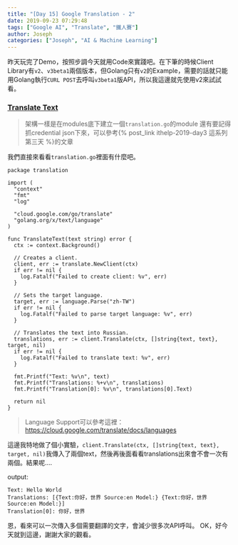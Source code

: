 ```yaml
---
title: "[Day 15] Google Translation - 2"
date: 2019-09-23 07:29:48
tags: ["Google AI", "Translate", "鐵人賽"]
author: Joseph
categories: ["Joseph", "AI & Machine Learning"]
---
```

昨天玩完了Demo，按照步調今天就用Code來實踐吧。在下筆的時候Client Library有`v2`、`v3beta1`兩個版本，但Golang只有`v2`的Example，需要的話就只能用Golang執行`CURL POST`去呼叫`v3beta1`版API，所以我這邊就先使用v2來試試看。

### [Translate Text](https://cloud.google.com/translate/docs/translating-text)
> 架構一樣是在modules底下建立一個`translation.go`的module
> 還有要記得抓credential json下來，可以參考{% post_link ithelp-2019-day3 這系列第三天 %}的文章

<!-- more -->

我們直接來看看`translation.go`裡面有什麼吧。
```golang
package translation

import (
  "context"
  "fmt"
  "log"

  "cloud.google.com/go/translate"
  "golang.org/x/text/language"
)

func TranslateText(text string) error {
  ctx := context.Background()

  // Creates a client.
  client, err := translate.NewClient(ctx)
  if err != nil {
    log.Fatalf("Failed to create client: %v", err)
  }

  // Sets the target language.
  target, err := language.Parse("zh-TW")
  if err != nil {
    log.Fatalf("Failed to parse target language: %v", err)
  }

  // Translates the text into Russian.
  translations, err := client.Translate(ctx, []string{text, text}, target, nil)
  if err != nil {
    log.Fatalf("Failed to translate text: %v", err)
  }

  fmt.Printf("Text: %v\n", text)
  fmt.Printf("Translations: %+v\n", translations)
  fmt.Printf("Translation[0]: %v\n", translations[0].Text)

  return nil
}
```
> Language Support可以參考這裡：https://cloud.google.com/translate/docs/languages

這邊我特地做了個小實驗，`client.Translate(ctx, []string{text, text}, target, nil)`我傳入了兩個text，然後再後面看看translations出來會不會一次有兩個。結果呢....

output:
```shell
Text: Hello World
Translations: [{Text:你好，世界 Source:en Model:} {Text:你好，世界 Source:en Model:}]
Translation[0]: 你好，世界
```

恩，看來可以一次傳入多個需要翻譯的文字，會減少很多次API呼叫。
OK，好今天就到這邊，謝謝大家的觀看。
